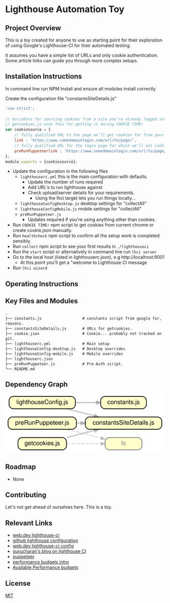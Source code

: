 # Lighthouse Automation Toy

## Project Overview
This is a toy created for anyone to use as starting point for their exploration of using Google's Lighthouse-CI for their automated testing. 

It assumes you have a simple list of URLs and only cookie authentication.
Some article links can guide you through more complex setups.

## Installation Instructions
In command line run NPM Install and ensure all modules install correctly

Create the configuration file "constantsSiteDetails.js"
```javascript
'use strict';

// Variables for sourcing cookies from a site you're already logged into.
// getcookies.js uses this for getting it during COOKIE TIME!
var cookiesource = {
    // fully qualified URL to the page we'll get cookies for from your current browser.
    link : 'https://www.somedomainlogin.com/url/to/page/',
    // fully qualified URL for the login page for which we'll set cookies with puppeteer.
    preRunPuppeteerlink : 'https://www.somedomainlogin.com/url/to/page/',
};
module.exports = {cookiesource};

```

- Update the configuration in the following files
  - `lighthouserc.yml` this is the main configuration with defaults.
    - Update the number of runs required
    - Add URL's to run lighthouse against
    - Check upload/server details for your requirements. 
      - Using the lhci target lets you run things locally...
  - `lighthouseConfigDesktop.js` desktop settings for "collectAll"
  - `lighthouseConfigMobile.js` mobile settings for "collectAll"
  - `preRunPuppeteer.js`
    - Updates required if you're using anything other than cookies.
- Run `COOKIE TIME!` npm script to get cookies from current chrome or create cookie.json manually.
- Run `healthcheck` npm script to confirm all the setup work is completed sensibly.
- Run `collect` npm script to see your first results in `./lighthouseci`
- Run the `start` script or alternatively in command line run `lhci server`
- Go to the local host (listed in lighthouserc.json), e.g http://localhost:9001
  -  At this point you'll get a "welcome to Lighthouse CI message
- Run `lhci wizard`

## Operating Instructions

## Key Files and Modules
    .
    ├── constants.js                  # constants script from google for, reasons.
    ├── constantsSiteDetails.js       # URLs for getcookies.    
    ├── cookie.json                   # Cookie... probably not tracked on git.
    ├── lighthouserc.yml              # Main setup   
    ├── lighthouseConfig-desktop.js   # Desktop overrides
    ├── lighthouseConfig-mobile.js    # Mobile overrides
    ├── lighthouserc.json
    ├── preRunPuppeteer.js            # Pre-Auth script.
    └── README.md
## Dependency Graph
![Dependency Graph svg](./docs/dependencygraph.svg)

## Roadmap
- None

## Contributing
Let's not get ahead of ourselves here. 
This is a toy.

## Relevant Links
-  [web.dev lighthouse-ci](https://web.dev/lighthouse-ci/)
-  [github lighthouse configuration](https://github.com/GoogleChrome/lighthouse/blob/master/docs/configuration.md)
-  [web.dev lighthouse-ci config](https://github.com/GoogleChrome/lighthouse-ci/blob/main/docs/configuration.md)
-  [gurucharan's blog on lighthouse CI](https://www.gurucharan.in/web/nodejs/lighthouse-ci-the-complete-guide-part-1/)
-  [puppeteer](https://github.com/puppeteer/puppeteer/blob/v2.0.0/docs/api.md#class-browser)
-  [performance budgets intro](https://web.dev/use-lighthouse-for-performance-budgets/)
-  [Available Performance budgets](https://github.com/GoogleChrome/lighthouse/blob/master/docs/performance-budgets.md)

## License
[MIT](https://choosealicense.com/licenses/mit/)
